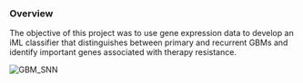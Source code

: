 ### Overview
The objective of this project was to use gene expression data to develop an iML classifier that distinguishes between primary and recurrent GBMs and identify important genes associated with therapy resistance.

![GBM_SNN](https://github.com/user-attachments/assets/0dc7456a-8cf1-48be-9fb0-b0d6d21ba1a7)
